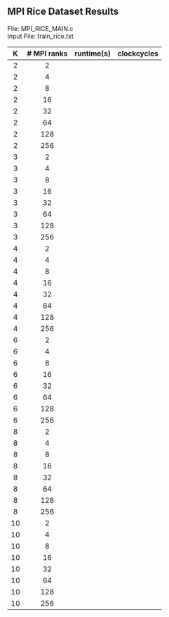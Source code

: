 ## MPI Rice Dataset Results

File: MPI_RICE_MAIN.c  
Input File: train_rice.txt

| K   | # MPI ranks | runtime(s)   | clockcycles  |
| :-: | :---------: | -----------: | -----------: |
|  2  | 2           |  |       |
|  2  | 4           |  |       |
|  2  | 8           |  |       |
|  2  | 16          |  |       |
|  2  | 32          |  |       |
|  2  | 64          |  |       |
|  2  | 128         |  |       |
|  2  | 256         |  |       |
|  3  | 2           |  |       |
|  3  | 4           |  |       |
|  3  | 8           |  |       |
|  3  | 16          |  |       |
|  3  | 32          |  |       |
|  3  | 64          |  |       |
|  3  | 128         |  |       |
|  3  | 256         |  |       |
|  4  | 2           |  |       |
|  4  | 4           |  |       |
|  4  | 8           |  |       |
|  4  | 16          |  |       |
|  4  | 32          |  |       |
|  4  | 64          |  |       |
|  4  | 128         |  |       |
|  4  | 256         |  |       |
|  6  | 2           |  |       |
|  6  | 4           |  |       |
|  6  | 8           |  |       |
|  6  | 16          |  |       |
|  6  | 32          |  |       |
|  6  | 64          |  |       |
|  6  | 128         |  |       |
|  6  | 256         |  |       |
|  8  | 2           |  |       |
|  8  | 4           |  |       |
|  8  | 8           |  |       |
|  8  | 16          |  |       |
|  8  | 32          |  |       |
|  8  | 64          |  |       |
|  8  | 128         |  |       |
|  8  | 256         |  |       |
| 10  | 2           |  |       |
| 10  | 4           |  |       |
| 10  | 8           |  |       |
| 10  | 16          |  |       |
| 10  | 32          |  |       |
| 10  | 64          |  |       |
| 10  | 128         |  |       |
| 10  | 256         |  |       |